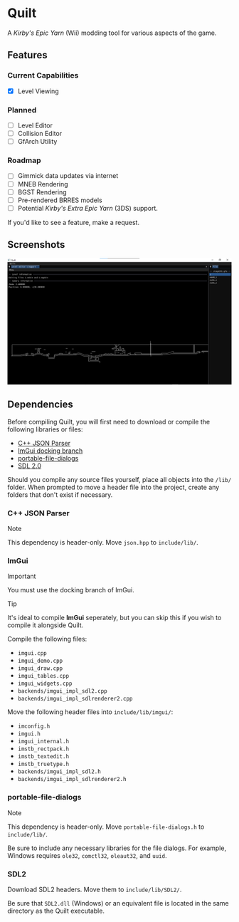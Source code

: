 # Quilt
A <em>Kirby's Epic Yarn</em> (Wii) modding tool for various aspects of the game.

## Features
### Current Capabilities
- [X] Level Viewing
### Planned
- [ ] Level Editor
- [ ] Collision Editor
- [ ] GfArch Utility
### Roadmap
- [ ] Gimmick data updates via internet
- [ ] MNEB Rendering
- [ ] BGST Rendering
- [ ] Pre-rendered BRRES models
- [ ] Potential <em>Kirby's Extra Epic Yarn</em> (3DS) support.

If you'd like to see a feature, make a request.

## Screenshots
![level editor preview](repo_assets/img/img1.png "a preview of the WIP level editor")

## Dependencies
Before compiling Quilt, you will first need to download or compile the following libraries or files:

- [C++ JSON Parser](https://github.com/nlohmann/json)
- [ImGui docking branch](https://github.com/ocornut/imgui/tree/docking)
- [portable-file-dialogs](https://github.com/samhocevar/portable-file-dialogs)
- [SDL 2.0](https://github.com/libsdl-org/SDL)

Should you compile any source files yourself, place all objects into the `/lib/` folder. When prompted to move a header file into the project, create any folders that don't exist if necessary.

### C++ JSON Parser
> [!NOTE]
> This dependency is header-only. Move `json.hpp` to `include/lib/`.

### ImGui
> [!IMPORTANT]
> You must use the docking branch of ImGui.

> [!TIP]
> It's ideal to compile **ImGui** seperately, but you can skip this if you wish to compile it alongside Quilt.

Compile the following files:
- `imgui.cpp`
- `imgui_demo.cpp`
- `imgui_draw.cpp`
- `imgui_tables.cpp`
- `imgui_widgets.cpp`
- `backends/imgui_impl_sdl2.cpp`
- `backends/imgui_impl_sdlrenderer2.cpp`

Move the following header files into `include/lib/imgui/`:
- `imconfig.h`
- `imgui.h`
- `imgui_internal.h`
- `imstb_rectpack.h`
- `imstb_textedit.h`
- `imstb_truetype.h`
- `backends/imgui_impl_sdl2.h`
- `backends/imgui_impl_sdlrenderer2.h`

### portable-file-dialogs
> [!NOTE]
> This dependency is header-only. Move `portable-file-dialogs.h` to `include/lib/`.

Be sure to include any necessary libraries for the file dialogs. For example, Windows requires `ole32`, `comctl32`, `oleaut32`, and `uuid`.

### SDL2
Download SDL2 headers. Move them to `include/lib/SDL2/`.

Be sure that `SDL2.dll` (Windows) or an equivalent file is located in the same directory as the Quilt executable.
